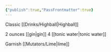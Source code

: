 ```yaml
---
{"publish":true,"PassFrontmatter":true}
---
```


Classic [[Drinks/Highball\|Highball]]

2 ounces [[gin\|gin]]
4 [[tonic water\|tonic water]]

Garnish [[Mutators/Lime\|lime]]